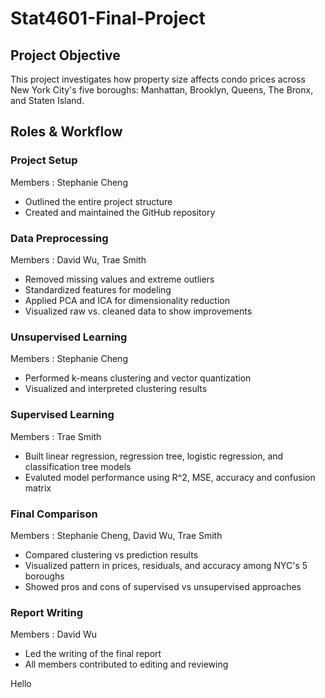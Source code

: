 # Stat4601-Final-Project

## Project Objective
This project investigates how property size affects condo prices across New York City's five boroughs: Manhattan, Brooklyn, Queens, The Bronx, and Staten Island.

## Roles & Workflow 
### Project Setup
Members : Stephanie Cheng
- Outlined the entire project structure
- Created and maintained the GitHub repository

### Data Preprocessing
Members : David Wu, Trae Smith
- Removed missing values and extreme outliers
- Standardized features for modeling
- Applied PCA and ICA for dimensionality reduction
- Visualized raw vs. cleaned data to show improvements

### Unsupervised Learning
Members : Stephanie Cheng
- Performed k-means clustering and vector quantization
- Visualized and interpreted clustering results

### Supervised Learning
Members : Trae Smith
- Built linear regression, regression tree, logistic regression, and classification tree models
- Evaluted model performance using R^2, MSE, accuracy and confusion matrix

### Final Comparison
Members : Stephanie Cheng, David Wu, Trae Smith
- Compared clustering vs prediction results
- Visualized pattern in prices, residuals, and accuracy among NYC's 5 boroughs
- Showed pros and cons of supervised vs unsupervised approaches

### Report Writing
Members : David Wu 
- Led the writing of the final report
- All members contributed to editing and reviewing 

Hello

